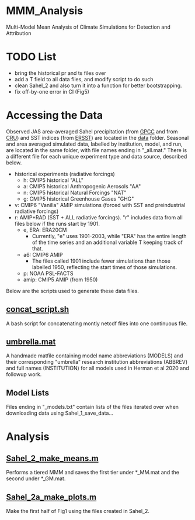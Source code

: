 # MMM_Analysis
Multi-Model Mean Analysis of Climate Simulations for Detection and Attribution

# TODO List
* bring the historical pr and ts files over
* add a T field to all data files, and modify script to do such
* clean Sahel_2 and also turn it into a function for better bootstrapping.
* fix off-by-one error in CI (Fig5)

# Accessing the Data
Observed JAS area-averaged Sahel precipitation (from 
[GPCC](/model_output/historical_precipitation.mat) and from [CRU](/model_output/CRU_data.mat))
and SST indices (from [ERSST](/data/obs_Jul-Sep_ERSST.mat)) are located in the [data](/data) folder. Seasonal and 
area averaged simulated data, labelled by institution, model, and run,  are located in 
the same folder, with file names ending in "\_all.mat." There is a different file for 
each unique experiment type and data source, described below.  
* historical experiments (radiative forcings)
    - h: CMIP5 historical "ALL"  
    - a: CMIP5 historical Anthropogenic Aerosols "AA"  
    - n: CMIP5 historical Natural Forcings "NAT"  
    - g: CMIP5 historical Greenhouse Gases "GHG"  
* v: CMIP6 "Vanilla" AMIP simulations (forced with SST and preindustrial radiative forcings)
* r: AMIP+RAD (SST + ALL radiative forcings). "r" includes data from all files below if the runs start by 1901. 
    - e, ERA: ERA20CM   
         - Currently, "e" uses 1901-2003, while "ERA" has the entire length of the time series and 
    an additional variable T keeping track of that.   
    - a6: CMIP6 AMIP   
        - The files called 1901 include fewer simulations than those labelled 1950, reflecting 
    the start times of those simulations.  
    - p: NOAA PSL-FACTS
    - amip: CMIP5 AMIP (from 1950)  

Below are the scripts used to generate these data files. 

## [concat_script.sh](/concat_script.sh)
A bash script for concatenating montly netcdf files into one continuous file.

## [umbrella.mat](/umbrella.mat)
A handmade matfile containing model name abbreviations (MODELS) and their corresponding 
"umbrella" research institution abbreviations (ABBREV) and full names (INSTITUTION) for
all models used in Herman et al 2020 and followup work.

## Model Lists
Files ending in "\_models.txt" contain lists of the files iterated over when downloading data 
using Sahel_1_save_data...

# Analysis

## [Sahel_2_make_means.m](/Sahel_2_make_means.m)
Performs a tiered MMM and saves the first tier under \*\_MM.mat and the second under \*\_GM.mat.

## [Sahel_2a_make_plots.m](/Sahel_2a_make_plots.m)
Make the first half of Fig1 using the files created in Sahel_2.
